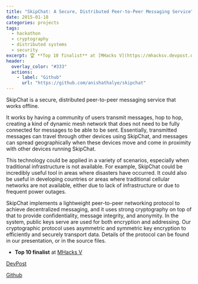 ```yaml
---
title: "SkipChat: A Secure, Distributed Peer-to-Peer Messaging Service"
date: 2015-01-18
categories: projects
tags:
  - hackathon
  - cryptography
  - distributed systems
  - security
excerpt: 🏆 **Top 10 finalist** at [MHacks V](https://mhacksv.devpost.com/)
header:
  overlay_color: "#333"
  actions:
    - label: "Github"
      url: "https://github.com/anishathalye/skipchat"
---
```


SkipChat is a secure, distributed peer-to-peer messaging service that works offline.

It works by having a community of users transmit messages, hop to hop, creating a kind of dynamic mesh network that does not need to be fully connected for messages to be able to be sent. Essentially, transmitted messages can travel through other devices using SkipChat, and messages can spread geographically when these devices move and come in proximity with other devices running SkipChat.

This technology could be applied in a variety of scenarios, especially when traditional infrastructure is not available. For example, SkipChat could be incredibly useful tool in areas where disasters have occurred. It could also be useful in developing countries or areas where traditional cellular networks are not available, either due to lack of infrastructure or due to frequent power outages.

SkipChat implements a lightweight peer-to-peer networking protocol to achieve decentralized messaging, and it uses strong cryptography on top of that to provide confidentiality, message integrity, and anonymity. In the system, public keys serve are used for both encryption and addressing. Our cryptographic protocol uses asymmetric and symmetric key encryption to efficiently and securely transport data. Details of the protocol can be found in our presentation, or in the source files.

- **Top 10 finalist** at [MHacks V](https://mhacksv.devpost.com/)

[DevPost](https://devpost.com/software/skipchat)

[Github](https://github.com/anishathalye/skipchat)
